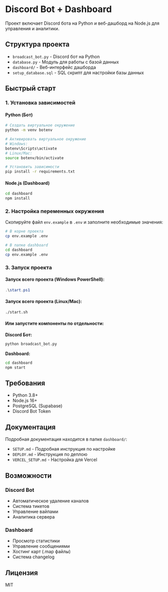 # Discord Bot + Dashboard

Проект включает Discord бота на Python и веб-дашборд на Node.js для управления и аналитики.

## Структура проекта

- `broadcast_bot.py` - Discord бот на Python
- `database.py` - Модуль для работы с базой данных
- `dashboard/` - Веб-интерфейс дашборда
- `setup_database.sql` - SQL скрипт для настройки базы данных

## Быстрый старт

### 1. Установка зависимостей

#### Python (Бот)
```bash
# Создать виртуальное окружение
python -m venv botenv

# Активировать виртуальное окружение
# Windows:
botenv\Scripts\activate
# Linux/Mac:
source botenv/bin/activate

# Установить зависимости
pip install -r requirements.txt
```

#### Node.js (Dashboard)
```bash
cd dashboard
npm install
```

### 2. Настройка переменных окружения

Скопируйте файл `env.example` в `.env` и заполните необходимые значения:

```bash
# В корне проекта
cp env.example .env

# В папке dashboard
cd dashboard
cp env.example .env
```

### 3. Запуск проекта

#### Запуск всего проекта (Windows PowerShell):
```powershell
.\start.ps1
```

#### Запуск всего проекта (Linux/Mac):
```bash
./start.sh
```

#### Или запустите компоненты по отдельности:

**Discord Бот:**
```bash
python broadcast_bot.py
```

**Dashboard:**
```bash
cd dashboard
npm start
```

## Требования

- Python 3.8+
- Node.js 16+
- PostgreSQL (Supabase)
- Discord Bot Token

## Документация

Подробная документация находится в папке `dashboard/`:
- `SETUP.md` - Подробная инструкция по настройке
- `DEPLOY.md` - Инструкция по деплою
- `VERCEL_SETUP.md` - Настройка для Vercel

## Возможности

### Discord Bot
- Автоматическое удаление каналов
- Система тикетов
- Управление вайпами
- Аналитика сервера

### Dashboard
- Просмотр статистики
- Управление сообщениями
- Хостинг карт (.map файлы)
- Система changelog

## Лицензия

MIT

